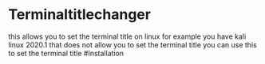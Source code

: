 # Terminaltitlechanger
this allows you to set the terminal title on linux for example
you have kali linux 2020.1 that does not allow you to set the terminal title
you can use this to set the terminal title
#Installation
